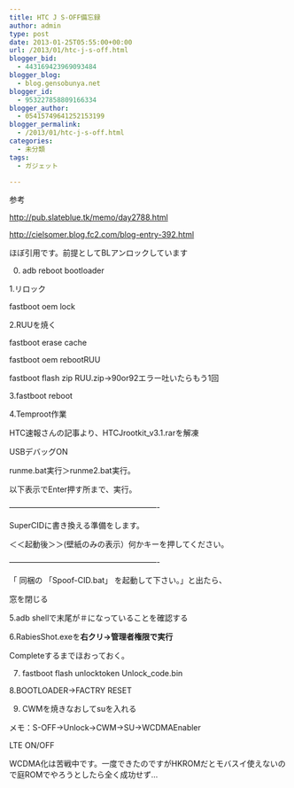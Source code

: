 ```yaml
---
title: HTC J S-OFF備忘録
author: admin
type: post
date: 2013-01-25T05:55:00+00:00
url: /2013/01/htc-j-s-off.html
blogger_bid:
  - 443169423969093484
blogger_blog:
  - blog.gensobunya.net
blogger_id:
  - 953227858809166334
blogger_author:
  - 05415749641252153199
blogger_permalink:
  - /2013/01/htc-j-s-off.html
categories:
  - 未分類
tags:
  - ガジェット

---
```

参考
  
<http://pub.slateblue.tk/memo/day2788.html>
  
<http://cielsomer.blog.fc2.com/blog-entry-392.html>

ほぼ引用です。前提としてBLアンロックしています

0. adb reboot bootloader

1.リロック

fastboot oem lock

2.RUUを焼く

fastboot erase cache
  
fastboot oem rebootRUU
  
fastboot flash zip RUU.zip→90or92エラー吐いたらもう1回

3.fastboot reboot

4.Temproot作業

HTC速報さんの記事より、HTCJrootkit_v3.1.rarを解凍

USBデバッグON
  
runme.bat実行＞runme2.bat実行。
  
以下表示でEnter押す所まで、実行。
  
&#8212;&#8212;&#8212;&#8212;&#8212;&#8212;&#8212;&#8212;&#8212;&#8212;&#8212;&#8212;&#8212;&#8212;&#8212;&#8212;&#8212;&#8212;&#8212;-
  
SuperCIDに書き換える準備をします。
  
＜＜起動後＞＞(壁紙のみの表示）何かキーを押してください。
  
&#8212;&#8212;&#8212;&#8212;&#8212;&#8212;&#8212;&#8212;&#8212;&#8212;&#8212;&#8212;&#8212;&#8212;&#8212;&#8212;&#8212;&#8212;&#8212;-
  

  
「 同梱の 「Spoof-CID.bat」 を起動して下さい。」と出たら、
  
窓を閉じる

5.adb shellで末尾が＃になっていることを確認する

6.RabiesShot.exeを**右クリ→管理者権限で実行**

Completeするまでほおっておく。

7. fastboot flash unlocktoken Unlock_code.bin

8.BOOTLOADER→FACTRY RESET

9. CWMを焼きなおしてsuを入れる

メモ：S-OFF→Unlock→CWM→SU→WCDMAEnabler
  
LTE ON/OFF

WCDMA化は苦戦中です。一度できたのですがHKROMだとモバスイ使えないので庭ROMでやろうとしたら全く成功せず…

<!-- WP QUADS Content Ad Plugin v. 1.6.0 -->

<div class="quads-location quads-ad1" id="quads-ad1" style="float:none;margin:0px;">
  <!-- gensou-cycle_banner2_AdSense3_1x1_as -->
  
  <ins class="adsbygoogle"
     style="display:block"
     data-ad-client="ca-pub-0056151430743709"
     data-ad-slot="4152578227"
     data-ad-format="auto"></ins>
</div>
